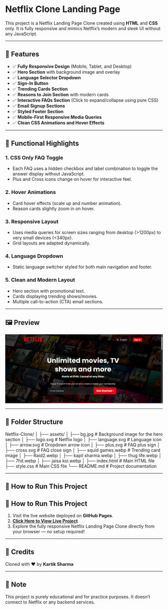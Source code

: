 # Netflix Clone Landing Page

This project is a Netflix Landing Page Clone created using **HTML** and **CSS** only. It is fully responsive and mimics Netflix’s modern and sleek UI without any JavaScript.

---

## 📌 Features

- ✅ **Fully Responsive Design** (Mobile, Tablet, and Desktop)
- ✅ **Hero Section** with background image and overlay
- ✅ **Language Selector Dropdown**
- ✅ **Sign-In Button**
- ✅ **Trending Cards Section**
- ✅ **Reasons to Join Section** with modern cards
- ✅ **Interactive FAQs Section** (Click to expand/collapse using pure CSS)
- ✅ **Email Signup Sections**
- ✅ **Styled Footer Section**
- ✅ **Mobile-First Responsive Media Queries**
- ✅ **Clean CSS Animations and Hover Effects**

---

## 🚀 Functional Highlights

### 1. **CSS Only FAQ Toggle**
- Each FAQ uses a hidden checkbox and label combination to toggle the answer display without JavaScript.
- Plus and Cross icons change on hover for interactive feel.

### 2. **Hover Animations**
- Card hover effects (scale up and number animation).
- Reason cards slightly zoom in on hover.

### 3. **Responsive Layout**
- Uses media queries for screen sizes ranging from desktop (>1200px) to very small devices (<340px).
- Grid layouts are adapted dynamically.

### 4. **Language Dropdown**
- Static language switcher styled for both main navigation and footer.

### 5. **Clean and Modern Layout**
- Hero section with promotional text.
- Cards displaying trending shows/movies.
- Multiple call-to-action (CTA) email sections.

---

## 🖼️ Preview

![Netflix Clone Preview](Preview.png)

---

## 📁 Folder Structure

Netflix-Clone/
│
├── assets/
│   ├── bg.jpg                # Background image for the hero section
│   ├── logo.svg              # Netflix logo
│   ├── language.svg          # Language icon
│   ├── arrow.svg             # Dropdown arrow icon
│   ├── plus.svg              # FAQ plus sign
│   ├── cross.svg             # FAQ close sign
│   ├── squid games.webp      # Trending card image
│   ├── Raid2.webp
│   ├── kapil sharma.webp
│   ├── thug life.webp
│   ├── 7hit.webp
│   ├── jaisa koi.webp
│
├── index.html                # Main HTML file
├── style.css                 # Main CSS file
└── README.md                 # Project documentation


---

## 📌 How to Run This Project

## 📌 How to Run This Project

1. Visit the live website deployed on **GitHub Pages**.
2. **[Click Here to View Live Project](https://kartikgithubusername.github.io/repository-name/)** 
3. Explore the fully responsive Netflix Landing Page Clone directly from your browser — no setup required!


---

## 🎁 Credits

Cloned with ❤️ by **Kartik Sharma**

---

## 📢 Note

This project is purely educational and for practice purposes. It doesn’t connect to Netflix or any backend services.

